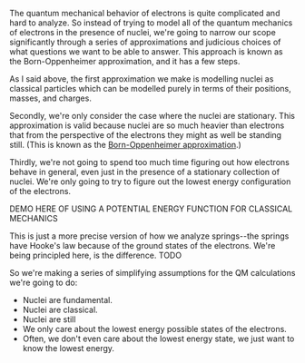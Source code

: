
The quantum mechanical behavior of electrons is quite complicated and hard to analyze. So instead of trying to model all of the quantum mechanics of electrons in the presence of nuclei, we're going to narrow our scope significantly through a series of approximations and judicious choices of what questions we want to be able to answer. This approach is known as the Born-Oppenheimer approximation, and it has a few steps.

As I said above, the first approximation we make is modelling nuclei as classical particles which can be modelled purely in terms of their positions, masses, and charges.

Secondly, we're only consider the case where the nuclei are stationary. This approximation is valid because nuclei are so much heavier than electrons that from the perspective of the electrons they might as well be standing still. (This is known as the [Born-Oppenheimer approximation](https://en.wikipedia.org/wiki/Born%E2%80%93Oppenheimer_approximation).)

Thirdly, we're not going to spend too much time figuring out how electrons behave in general, even just in the presence of a stationary collection of nuclei. We're only going to try to figure out the lowest energy configuration of the electrons.



DEMO HERE OF USING A POTENTIAL ENERGY FUNCTION FOR CLASSICAL MECHANICS

This is just a more precise version of how we analyze springs--the springs have Hooke's law because of the ground states of the electrons. We're being principled here, is the difference. TODO

So we're making a series of simplifying assumptions for the QM calculations we're going to do:

- Nuclei are fundamental.
- Nuclei are classical.
- Nuclei are still
- We only care about the lowest energy possible states of the electrons.
- Often, we don't even care about the lowest energy state, we just want to know the lowest energy.
